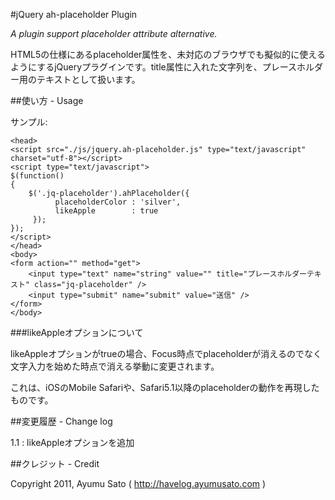 #jQuery ah-placeholder Plugin

*A plugin support placeholder attribute alternative.*

HTML5の仕様にあるplaceholder属性を、未対応のブラウザでも擬似的に使えるようにするjQueryプラグインです。title属性に入れた文字列を、プレースホルダー用のテキストとして扱います。

##使い方 - Usage

サンプル:

    <head>
    <script src="./js/jquery.ah-placeholder.js" type="text/javascript" charset="utf-8"></script>
    <script type="text/javascript">
    $(function()
    {
        $('.jq-placeholder').ahPlaceholder({
              placeholderColor : 'silver',
              likeApple        : true
         });
    });
    </script>
    </head>
    <body>
    <form action="" method="get">
        <input type="text" name="string" value="" title="プレースホルダーテキスト" class="jq-placeholder" />
        <input type="submit" name="submit" value="送信" />
    </form>
    </body>

###likeAppleオプションについて

likeAppleオプションがtrueの場合、Focus時点でplaceholderが消えるのでなく文字入力を始めた時点で消える挙動に変更されます。

これは、iOSのMobile Safariや、Safari5.1以降のplaceholderの動作を再現したものです。

##変更履歴 - Change log

1.1
:  likeAppleオプションを追加

##クレジット - Credit

Copyright 2011, Ayumu Sato ( http://havelog.ayumusato.com )